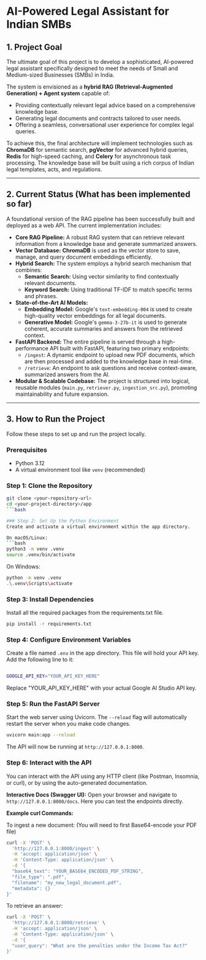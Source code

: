 # AI-Powered Legal Assistant for Indian SMBs

## 1. Project Goal

The ultimate goal of this project is to develop a sophisticated, AI-powered legal assistant specifically designed to meet the needs of Small and Medium-sized Businesses (SMBs) in India.

The system is envisioned as a **hybrid RAG (Retrieval-Augmented Generation) + Agent system** capable of:

- Providing contextually relevant legal advice based on a comprehensive knowledge base.
- Generating legal documents and contracts tailored to user needs.
- Offering a seamless, conversational user experience for complex legal queries.

To achieve this, the final architecture will implement technologies such as **ChromaDB** for semantic search, **pgVector** for advanced hybrid queries, **Redis** for high-speed caching, and **Celery** for asynchronous task processing. The knowledge base will be built using a rich corpus of Indian legal templates, acts, and regulations.

---

## 2. Current Status (What has been implemented so far)

A foundational version of the RAG pipeline has been successfully built and deployed as a web API. The current implementation includes:

- **Core RAG Pipeline:** A robust RAG system that can retrieve relevant information from a knowledge base and generate summarized answers.
- **Vector Database:** **ChromaDB** is used as the vector store to save, manage, and query document embeddings efficiently.
- **Hybrid Search:** The system employs a hybrid search mechanism that combines:
  - **Semantic Search:** Using vector similarity to find contextually relevant documents.
  - **Keyword Search:** Using traditional TF-IDF to match specific terms and phrases.
- **State-of-the-Art AI Models:**
  - **Embedding Model:** Google's `text-embedding-004` is used to create high-quality vector embeddings for all legal documents.
  - **Generative Model:** Google's `gemma-3-27b-it` is used to generate coherent, accurate summaries and answers from the retrieved context.
- **FastAPI Backend:** The entire pipeline is served through a high-performance API built with FastAPI, featuring two primary endpoints:
  - `/ingest`: A dynamic endpoint to upload new PDF documents, which are then processed and added to the knowledge base in real-time.
  - `/retrieve`: An endpoint to ask questions and receive context-aware, summarized answers from the AI.
- **Modular & Scalable Codebase:** The project is structured into logical, reusable modules (`main.py`, `retriever.py`, `ingestion_src.py`), promoting maintainability and future expansion.

---

## 3. How to Run the Project

Follow these steps to set up and run the project locally.

### Prerequisites

- Python 3.12
- A virtual environment tool like `venv` (recommended)

### Step 1: Clone the Repository

```bash
git clone <your-repository-url>
cd <your-project-directory>/app
```bash

### Step 2: Set Up the Python Environment
Create and activate a virtual environment within the app directory.

On macOS/Linux:
```bash
python3 -m venv .venv
source .venv/bin/activate
```

On Windows:

```bash
python -m venv .venv
.\.venv\Scripts\activate
```

### Step 3: Install Dependencies

Install all the required packages from the requirements.txt file.

```bash
pip install -r requirements.txt
```

### Step 4: Configure Environment Variables

Create a file named `.env` in the app directory. This file will hold your API key. Add the following line to it:

```bash

GOOGLE_API_KEY="YOUR_API_KEY_HERE"
```

Replace "YOUR_API_KEY_HERE" with your actual Google AI Studio API key.

### Step 5: Run the FastAPI Server

Start the web server using Uvicorn. The `--reload` flag will automatically restart the server when you make code changes.

```bash
uvicorn main:app --reload
```

The API will now be running at `http://127.0.0.1:8000`.

### Step 6: Interact with the API

You can interact with the API using any HTTP client (like Postman, Insomnia, or curl), or by using the auto-generated documentation.

**Interactive Docs (Swagger UI):** Open your browser and navigate to `http://127.0.0.1:8000/docs`. Here you can test the endpoints directly.

**Example curl Commands:**

To ingest a new document:
(You will need to first Base64-encode your PDF file)

```bash
curl -X 'POST' \
  'http://127.0.0.1:8000/ingest' \
  -H 'accept: application/json' \
  -H 'Content-Type: application/json' \
  -d '{
  "base64_text": "YOUR_BASE64_ENCODED_PDF_STRING",
  "file_type": ".pdf",
  "filename": "my_new_legal_document.pdf",
  "metadata": {}
}'
```

To retrieve an answer:

```bash
curl -X 'POST' \
  'http://127.0.0.1:8000/retrieve' \
  -H 'accept: application/json' \
  -H 'Content-Type: application/json' \
  -d '{
  "user_query": "What are the penalties under the Income Tax Act?"
}'
```
